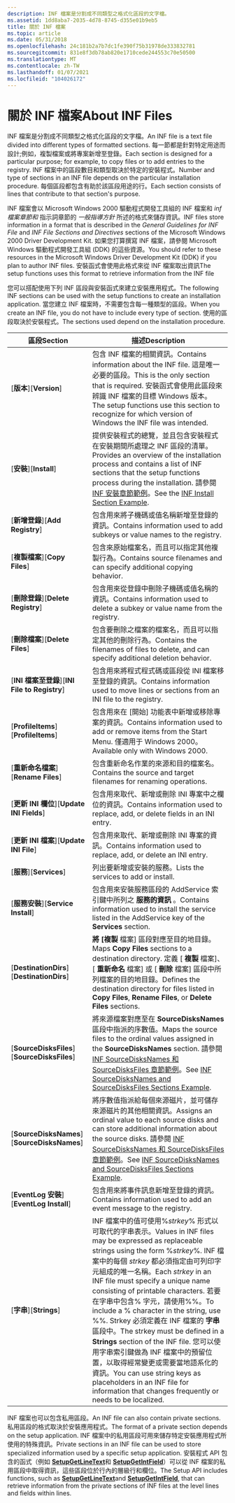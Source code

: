 ```yaml
---
description: INF 檔案是分割成不同類型之格式化區段的文字檔。
ms.assetid: 1dd8aba7-2035-4d78-8745-d355e01b9eb5
title: 關於 INF 檔案
ms.topic: article
ms.date: 05/31/2018
ms.openlocfilehash: 24c181b2a7b7dc1fe390f75b31978de333832781
ms.sourcegitcommit: 831e8f3db78ab820e1710cede244553c70e50500
ms.translationtype: MT
ms.contentlocale: zh-TW
ms.lasthandoff: 01/07/2021
ms.locfileid: "104026172"
---
```

# <a name="about-inf-files"></a><span data-ttu-id="a5203-103">關於 INF 檔案</span><span class="sxs-lookup"><span data-stu-id="a5203-103">About INF Files</span></span>

<span data-ttu-id="a5203-104">INF 檔案是分割成不同類型之格式化區段的文字檔。</span><span class="sxs-lookup"><span data-stu-id="a5203-104">An INF file is a text file divided into different types of formatted sections.</span></span> <span data-ttu-id="a5203-105">每一節都是針對特定用途而設計;例如，複製檔案或將專案新增至登錄。</span><span class="sxs-lookup"><span data-stu-id="a5203-105">Each section is designed for a particular purpose; for example, to copy files or to add entries to the registry.</span></span> <span data-ttu-id="a5203-106">INF 檔案中的區段數目和類型取決於特定的安裝程式。</span><span class="sxs-lookup"><span data-stu-id="a5203-106">Number and type of sections in an INF file depends on the particular installation procedure.</span></span> <span data-ttu-id="a5203-107">每個區段都包含有助於該區段用途的行。</span><span class="sxs-lookup"><span data-stu-id="a5203-107">Each section consists of lines that contribute to that section's purpose.</span></span>

<span data-ttu-id="a5203-108">INF 檔案會以 Microsoft Windows 2000 驅動程式開發工具組的 INF 檔案和 *inf 檔案章節和* 指示詞章節的 *一般指導方針* 所述的格式來儲存資訊。</span><span class="sxs-lookup"><span data-stu-id="a5203-108">INF files store information in a format that is described in the *General Guidelines for INF File* and *INF File Sections and Directives* sections of the Microsoft Windows 2000 Driver Development Kit.</span></span> <span data-ttu-id="a5203-109">如果您打算撰寫 INF 檔案，請參閱 Microsoft Windows 驅動程式開發工具組 (DDK) 的這些資源。</span><span class="sxs-lookup"><span data-stu-id="a5203-109">You should refer to these resources in the Microsoft Windows Driver Development Kit (DDK) if you plan to author INF files.</span></span> <span data-ttu-id="a5203-110">安裝函式會使用此格式來從 INF 檔案取出資訊</span><span class="sxs-lookup"><span data-stu-id="a5203-110">The setup functions uses this format to retrieve information from the INF file</span></span>

<span data-ttu-id="a5203-111">您可以搭配使用下列 INF 區段與安裝函式來建立安裝應用程式。</span><span class="sxs-lookup"><span data-stu-id="a5203-111">The following INF sections can be used with the setup functions to create an installation application.</span></span> <span data-ttu-id="a5203-112">當您建立 INF 檔案時，不需要包含每一種類型的區段。</span><span class="sxs-lookup"><span data-stu-id="a5203-112">When you create an INF file, you do not have to include every type of section.</span></span> <span data-ttu-id="a5203-113">使用的區段取決於安裝程式。</span><span class="sxs-lookup"><span data-stu-id="a5203-113">The sections used depend on the installation procedure.</span></span>



| <span data-ttu-id="a5203-114">區段</span><span class="sxs-lookup"><span data-stu-id="a5203-114">Section</span></span>                          | <span data-ttu-id="a5203-115">描述</span><span class="sxs-lookup"><span data-stu-id="a5203-115">Description</span></span>                                                                                                                                                                                                                                                                                                                                                                                                                      |
|----------------------------------|----------------------------------------------------------------------------------------------------------------------------------------------------------------------------------------------------------------------------------------------------------------------------------------------------------------------------------------------------------------------------------------------------------------------------------|
| <span data-ttu-id="a5203-116">\[**版本**\]</span><span class="sxs-lookup"><span data-stu-id="a5203-116">\[**Version**\]</span></span>                  | <span data-ttu-id="a5203-117">包含 INF 檔案的相關資訊。</span><span class="sxs-lookup"><span data-stu-id="a5203-117">Contains information about the INF file.</span></span> <span data-ttu-id="a5203-118">這是唯一必要的區段。</span><span class="sxs-lookup"><span data-stu-id="a5203-118">This is the only section that is required.</span></span> <span data-ttu-id="a5203-119">安裝函式會使用此區段來辨識 INF 檔案的目標 Windows 版本。</span><span class="sxs-lookup"><span data-stu-id="a5203-119">The setup functions use this section to recognize for which version of Windows the INF file was intended.</span></span>                                                                                                                                                                                                                                    |
| <span data-ttu-id="a5203-120">\[**安裝**\]</span><span class="sxs-lookup"><span data-stu-id="a5203-120">\[**Install**\]</span></span>                  | <span data-ttu-id="a5203-121">提供安裝程式的總覽，並且包含安裝程式在安裝期間所處理之 INF 區段的清單。</span><span class="sxs-lookup"><span data-stu-id="a5203-121">Provides an overview of the installation process and contains a list of INF sections that the setup functions process during the installation.</span></span> <span data-ttu-id="a5203-122">請參閱 [INF 安裝章節範例](inf-install-section-example.md)。</span><span class="sxs-lookup"><span data-stu-id="a5203-122">See the [INF Install Section Example](inf-install-section-example.md).</span></span>                                                                                                                                                                                                           |
|     <span data-ttu-id="a5203-123">\[**新增登錄**\]</span><span class="sxs-lookup"><span data-stu-id="a5203-123">\[**Add Registry**\]</span></span>         | <span data-ttu-id="a5203-124">包含用來將子機碼或值名稱新增至登錄的資訊。</span><span class="sxs-lookup"><span data-stu-id="a5203-124">Contains information used to add subkeys or value names to the registry.</span></span>                                                                                                                                                                                                                                                                                                                                                         |
|     <span data-ttu-id="a5203-125">\[**複製檔案**\]</span><span class="sxs-lookup"><span data-stu-id="a5203-125">\[**Copy Files**\]</span></span>           | <span data-ttu-id="a5203-126">包含來原始檔案名，而且可以指定其他複製行為。</span><span class="sxs-lookup"><span data-stu-id="a5203-126">Contains source filenames and can specify additional copying behavior.</span></span>                                                                                                                                                                                                                                                                                                                                                           |
|     <span data-ttu-id="a5203-127">\[**刪除登錄**\]</span><span class="sxs-lookup"><span data-stu-id="a5203-127">\[**Delete Registry**\]</span></span>      | <span data-ttu-id="a5203-128">包含用來從登錄中刪除子機碼或值名稱的資訊。</span><span class="sxs-lookup"><span data-stu-id="a5203-128">Contains information used to delete a subkey or value name from the registry.</span></span>                                                                                                                                                                                                                                                                                                                                                    |
|     <span data-ttu-id="a5203-129">\[**刪除檔案**\]</span><span class="sxs-lookup"><span data-stu-id="a5203-129">\[**Delete Files**\]</span></span>         | <span data-ttu-id="a5203-130">包含要刪除之檔案的檔案名，而且可以指定其他的刪除行為。</span><span class="sxs-lookup"><span data-stu-id="a5203-130">Contains the filenames of files to delete, and can specify additional deletion behavior.</span></span>                                                                                                                                                                                                                                                                                                                                         |
|     <span data-ttu-id="a5203-131">\[**INI 檔案至登錄**\]</span><span class="sxs-lookup"><span data-stu-id="a5203-131">\[**INI File to Registry**\]</span></span> | <span data-ttu-id="a5203-132">包含用來將程式程式碼或區段從 INI 檔案移至登錄的資訊。</span><span class="sxs-lookup"><span data-stu-id="a5203-132">Contains information used to move lines or sections from an INI file to the registry.</span></span>                                                                                                                                                                                                                                                                                                                                            |
|     <span data-ttu-id="a5203-133">\[**ProfileItems**\]</span><span class="sxs-lookup"><span data-stu-id="a5203-133">\[**ProfileItems**\]</span></span>         | <span data-ttu-id="a5203-134">包含用來在 [開始] 功能表中新增或移除專案的資訊。</span><span class="sxs-lookup"><span data-stu-id="a5203-134">Contains information used to add or remove items from the Start Menu.</span></span> <span data-ttu-id="a5203-135">僅適用于 Windows 2000。</span><span class="sxs-lookup"><span data-stu-id="a5203-135">Available only with Windows 2000.</span></span>                                                                                                                                                                                                                                                                                                                          |
|     <span data-ttu-id="a5203-136">\[**重新命名檔案**\]</span><span class="sxs-lookup"><span data-stu-id="a5203-136">\[**Rename Files**\]</span></span>         | <span data-ttu-id="a5203-137">包含重新命名作業的來源和目的檔案名。</span><span class="sxs-lookup"><span data-stu-id="a5203-137">Contains the source and target filenames for renaming operations.</span></span>                                                                                                                                                                                                                                                                                                                                                                |
|     <span data-ttu-id="a5203-138">\[**更新 INI 欄位**\]</span><span class="sxs-lookup"><span data-stu-id="a5203-138">\[**Update INI Fields**\]</span></span>    | <span data-ttu-id="a5203-139">包含用來取代、新增或刪除 INI 專案中之欄位的資訊。</span><span class="sxs-lookup"><span data-stu-id="a5203-139">Contains information used to replace, add, or delete fields in an INI entry.</span></span>                                                                                                                                                                                                                                                                                                                                                     |
|     <span data-ttu-id="a5203-140">\[**更新 INI 檔案**\]</span><span class="sxs-lookup"><span data-stu-id="a5203-140">\[**Update INI File**\]</span></span>      | <span data-ttu-id="a5203-141">包含用來取代、新增或刪除 INI 專案的資訊。</span><span class="sxs-lookup"><span data-stu-id="a5203-141">Contains information used to replace, add, or delete an INI entry.</span></span>                                                                                                                                                                                                                                                                                                                                                               |
| <span data-ttu-id="a5203-142">\[**服務**\]</span><span class="sxs-lookup"><span data-stu-id="a5203-142">\[**Services**\]</span></span>                 | <span data-ttu-id="a5203-143">列出要新增或安裝的服務。</span><span class="sxs-lookup"><span data-stu-id="a5203-143">Lists the services to add or install.</span></span>                                                                                                                                                                                                                                                                                                                                                                                            |
|     <span data-ttu-id="a5203-144">\[**服務安裝**\]</span><span class="sxs-lookup"><span data-stu-id="a5203-144">\[**Service Install**\]</span></span>      | <span data-ttu-id="a5203-145">包含用來安裝服務區段的 AddService 索引鍵中所列之 **服務的資訊** 。</span><span class="sxs-lookup"><span data-stu-id="a5203-145">Contains information used to install the service listed in the AddService key of the **Services** section.</span></span>                                                                                                                                                                                                                                                                                                                       |
| <span data-ttu-id="a5203-146">\[**DestinationDirs**\]</span><span class="sxs-lookup"><span data-stu-id="a5203-146">\[**DestinationDirs**\]</span></span>          | <span data-ttu-id="a5203-147">**將 [複製** 檔案] 區段對應至目的地目錄。</span><span class="sxs-lookup"><span data-stu-id="a5203-147">Maps **Copy Files** sections to a destination directory.</span></span> <span data-ttu-id="a5203-148">定義 [ **複製** 檔案]、[ **重新命名** 檔案] 或 [ **刪除** 檔案] 區段中所列檔案的目的地目錄。</span><span class="sxs-lookup"><span data-stu-id="a5203-148">Defines the destination directory for files listed in **Copy Files**, **Rename Files**, or **Delete Files** sections.</span></span>                                                                                                                                                                                                                                                   |
| <span data-ttu-id="a5203-149">\[**SourceDisksFiles**\]</span><span class="sxs-lookup"><span data-stu-id="a5203-149">\[**SourceDisksFiles**\]</span></span>         | <span data-ttu-id="a5203-150">將來源檔案對應至在 **SourceDisksNames** 區段中指派的序數值。</span><span class="sxs-lookup"><span data-stu-id="a5203-150">Maps the source files to the ordinal values assigned in the **SourceDisksNames** section.</span></span> <span data-ttu-id="a5203-151">請參閱 [INF SourceDisksNames 和 SourceDisksFiles 章節範例](inf-sourcedisksnames-and-sourcedisksfiles-sections-example.md)。</span><span class="sxs-lookup"><span data-stu-id="a5203-151">See [INF SourceDisksNames and SourceDisksFiles Sections Example](inf-sourcedisksnames-and-sourcedisksfiles-sections-example.md).</span></span>                                                                                                                                                                                                      |
| <span data-ttu-id="a5203-152">\[**SourceDisksNames**\]</span><span class="sxs-lookup"><span data-stu-id="a5203-152">\[**SourceDisksNames**\]</span></span>         | <span data-ttu-id="a5203-153">將序數值指派給每個來源磁片，並可儲存來源磁片的其他相關資訊。</span><span class="sxs-lookup"><span data-stu-id="a5203-153">Assigns an ordinal value to each source disks and can store additional information about the source disks.</span></span> <span data-ttu-id="a5203-154">請參閱 [INF SourceDisksNames 和 SourceDisksFiles 章節範例](inf-sourcedisksnames-and-sourcedisksfiles-sections-example.md)。</span><span class="sxs-lookup"><span data-stu-id="a5203-154">See [INF SourceDisksNames and SourceDisksFiles Sections Example](inf-sourcedisksnames-and-sourcedisksfiles-sections-example.md).</span></span>                                                                                                                                                                                     |
| <span data-ttu-id="a5203-155">\[**EventLog 安裝**\]</span><span class="sxs-lookup"><span data-stu-id="a5203-155">\[**EventLog Install**\]</span></span>         | <span data-ttu-id="a5203-156">包含用來將事件訊息新增至登錄的資訊。</span><span class="sxs-lookup"><span data-stu-id="a5203-156">Contains information used to add an event message to the registry.</span></span>                                                                                                                                                                                                                                                                                                                                                               |
| <span data-ttu-id="a5203-157">\[**字串**\]</span><span class="sxs-lookup"><span data-stu-id="a5203-157">\[**Strings**\]</span></span>                  | <span data-ttu-id="a5203-158">INF 檔案中的值可使用%*strkey*% 形式以可取代的字串表示。</span><span class="sxs-lookup"><span data-stu-id="a5203-158">Values in INF files may be expressed as replaceable strings using the form %*strkey*%.</span></span> <span data-ttu-id="a5203-159">INF 檔案中的每個 *strkey* 都必須指定由可列印字元組成的唯一名稱。</span><span class="sxs-lookup"><span data-stu-id="a5203-159">Each *strkey* in an INF file must specify a unique name consisting of printable characters.</span></span> <span data-ttu-id="a5203-160">若要在字串中包含% 字元，請使用%%。</span><span class="sxs-lookup"><span data-stu-id="a5203-160">To include a % character in the string, use %%.</span></span> <span data-ttu-id="a5203-161">Strkey 必須定義在 INF 檔案的 **字串** 區段中。</span><span class="sxs-lookup"><span data-stu-id="a5203-161">The strkey must be defined in a **Strings** section of the INF file.</span></span> <span data-ttu-id="a5203-162">您可以使用字串索引鍵做為 INF 檔案中的預留位置，以取得經常變更或需要當地語系化的資訊。</span><span class="sxs-lookup"><span data-stu-id="a5203-162">You can use string keys as placeholders in an INF file for information that changes frequently or needs to be localized.</span></span> |



 

<span data-ttu-id="a5203-163">INF 檔案也可以包含私用區段。</span><span class="sxs-lookup"><span data-stu-id="a5203-163">An INF file can also contain private sections.</span></span> <span data-ttu-id="a5203-164">私用區段的格式取決於安裝應用程式。</span><span class="sxs-lookup"><span data-stu-id="a5203-164">The format of a private section depends on the setup application.</span></span> <span data-ttu-id="a5203-165">INF 檔案中的私用區段可用來儲存特定安裝應用程式所使用的特殊資訊。</span><span class="sxs-lookup"><span data-stu-id="a5203-165">Private sections in an INF file can be used to store specialized information used by a specific setup application.</span></span> <span data-ttu-id="a5203-166">安裝程式 API 包含的函式（例如 [**SetupGetLineText**](/windows/desktop/api/Setupapi/nf-setupapi-setupgetlinetexta)和 [**SetupGetIntField**](/windows/desktop/api/Setupapi/nf-setupapi-setupgetintfield)）可以從 INF 檔案的私用區段中取得資訊，這些區段位於行內的層級行和欄位。</span><span class="sxs-lookup"><span data-stu-id="a5203-166">The Setup API includes functions, such as [**SetupGetLineText**](/windows/desktop/api/Setupapi/nf-setupapi-setupgetlinetexta)and [**SetupGetIntField**](/windows/desktop/api/Setupapi/nf-setupapi-setupgetintfield), that can retrieve information from the private sections of INF files at the level lines and fields within lines.</span></span>

 

 



